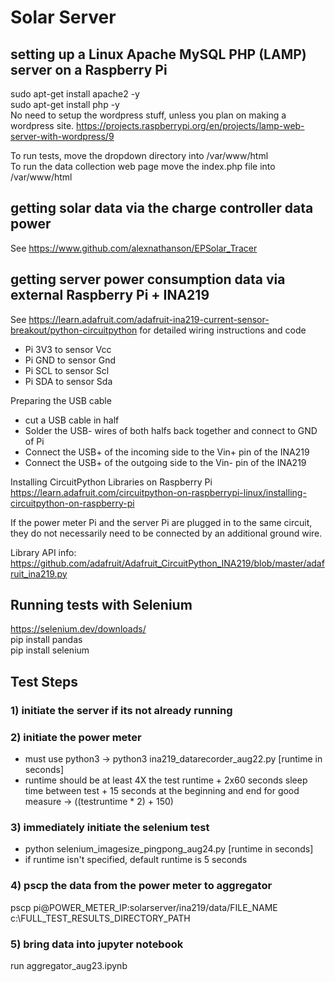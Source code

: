 # Solar Server

## setting up a Linux Apache MySQL PHP (LAMP) server on a Raspberry Pi
sudo apt-get install apache2 -y<br>
sudo apt-get install php -y<br>
No need to setup the wordpress stuff, unless you plan on making a wordpress site.
https://projects.raspberrypi.org/en/projects/lamp-web-server-with-wordpress/9

To run tests, move the dropdown directory into /var/www/html<br>
To run the data collection web page move the index.php file into /var/www/html

## getting solar data via the charge controller data power
See https://www.github.com/alexnathanson/EPSolar_Tracer

## getting server power consumption data via external Raspberry Pi + INA219
See https://learn.adafruit.com/adafruit-ina219-current-sensor-breakout/python-circuitpython for detailed wiring instructions and code

* Pi 3V3 to sensor Vcc
* Pi GND to sensor Gnd
* Pi SCL to sensor Scl
* Pi SDA to sensor Sda

Preparing the USB cable
* cut a USB cable in half
* Solder the USB- wires of both halfs back together and connect to GND of Pi<br>
* Connect the USB+ of the incoming side to the Vin+ pin of the INA219
* Connect the USB+ of the outgoing side to the Vin- pin of the INA219

Installing CircuitPython Libraries on Raspberry Pi
https://learn.adafruit.com/circuitpython-on-raspberrypi-linux/installing-circuitpython-on-raspberry-pi

If the power meter Pi and the server Pi are plugged in to the same circuit, they do not necessarily need to be connected by an additional ground wire.

Library API info: https://github.com/adafruit/Adafruit_CircuitPython_INA219/blob/master/adafruit_ina219.py

## Running tests with Selenium 
https://selenium.dev/downloads/<br>
pip install pandas<br>
pip install selenium

## Test Steps
### 1) initiate the server if its not already running
### 2) initiate the power meter
* must use python3 -> python3 ina219_datarecorder_aug22.py [runtime in seconds]
* runtime should be at least 4X the test runtime + 2x60 seconds sleep time between test + 15 seconds at the beginning and end for good measure -> ((testruntime * 2) + 150)

### 3) immediately initiate the selenium test
* python selenium_imagesize_pingpong_aug24.py [runtime in seconds]
* if runtime isn't specified, default runtime is 5 seconds

### 4) pscp the data from the power meter to aggregator
pscp pi@POWER_METER_IP:solarserver/ina219/data/FILE_NAME c:\FULL_TEST_RESULTS_DIRECTORY_PATH

### 5) bring data into jupyter notebook
run aggregator_aug23.ipynb